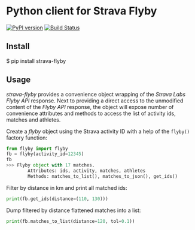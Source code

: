 # Python client for Strava Flyby

[![PyPI version](https://badge.fury.io/py/strava-flyby.svg)](https://badge.fury.io/py/strava-flyby)
[![Build Status](https://travis-ci.org/sladkovm/strava-flyby.svg?branch=master)](https://travis-ci.org/sladkovm/strava-flyby)


## Install

$ pip install strava-flyby


## Usage

*strava-flyby* provides a convenience object wrapping of the *Strava Labs Flyby API* response. Next to providing a direct access to the unmodified content of the *Flyby API* response, the object will expose number of convenience attributes and methods to access the list of activity ids, matches and athletes.  

Create a *flyby* object using the Strava activity ID with a help of the `flyby()` factory function:
```python
from flyby import flyby
fb = flyby(activity_id=12345)
fb
>>> Flyby object with 17 matches. 
        Attributes: ids, activity, matches, athletes
        Methods: matches_to_list(), matches_to_json(), get_ids()
```

Filter by distance in km and print all matched ids:
```python
print(fb.get_ids(distance=(110, 130)))
```

Dump filtered by distance flattened matches into a list:
```python
print(fb.matches_to_list(distance=120, tol=0.1))
```
